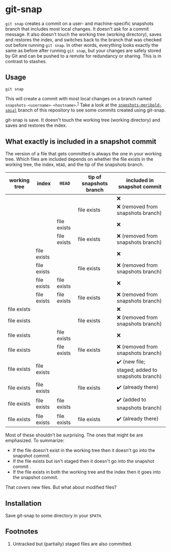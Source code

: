# git-snap

`git snap` creates a commit on a user- and machine-specific snapshots branch that includes
most local changes.  It doesn't ask for a commit message.  It also doesn't touch the
working tree (working directory), saves and restores the index, and switches back to the
branch that was checked out before running `git snap`.  In other words, everything looks
exactly the same as before after running `git snap`, but your changes are safely stored by
Git and can be pushed to a remote for redundancy or sharing.  This is in contrast to
stashes.

## Usage

    git snap

This will create a commit with most local changes on a branch named
`snapshots-<username>-<hostname>`.<sup>[1](#user-content-footnote-1)</sup>  Take a look at
the [`snapshots-meribold-smial`][3] branch of this repository to see some commits created
using git-snap.

git-snap is save.  It doesn't touch the working tree (working directory) and saves and
restores the index.

## What exactly is included in a snapshot commit

The version of a file that gets committed is always the one in your working tree.  Which
files are included depends on whether the file exists in the working tree, the index,
`HEAD`, and the tip of the snapshots branch.

| working tree | index       | `HEAD`      | tip of snapshots branch | included in snapshot commit                                      |
|--------------|-------------|-------------|-------------------------|------------------------------------------------------------------|
|              |             |             |                         | :x:                                                              |
|              |             |             | file exists             | :x: (removed from snapshots branch)                              |
|              |             | file exists |                         | :x:                                                              |
|              |             | file exists | file exists             | :x: (removed from snapshots branch)                              |
|              | file exists |             |                         | :x:                                                              |
|              | file exists |             | file exists             | :x: (removed from snapshots branch)                              |
|              | file exists | file exists |                         | :x:                                                              |
|              | file exists | file exists | file exists             | :x: (removed from snapshots branch)                              |
| file exists  |             |             |                         | :x:                                                              |
| file exists  |             |             | file exists             | :x: (removed from snapshots branch)                              |
| file exists  |             | file exists |                         | :x:                                                              |
| file exists  |             | file exists | file exists             | :x: (removed from snapshots branch)                              |
| file exists  | file exists |             |                         | :heavy_check_mark: (new file; staged; added to snapshots branch) |
| file exists  | file exists |             | file exists             | :heavy_check_mark: (already there)                               |
| file exists  | file exists | file exists |                         | :heavy_check_mark: (added to snapshots branch)                   |
| file exists  | file exists | file exists | file exists             | :heavy_check_mark: (already there)                               |

Most of these shouldn't be surprising.  The ones that might be are emphasized.  To
summarize:

*   If the file doesn't exist in the working tree then it doesn't go into the snapshot
    commit.
*   If the file exists but isn't staged then it doesn't go into the snapshot commit .
*   If the file exists in both the working tree and the index then it goes into the
    snapshot commit.

That covers new files.  But what about modified files?

## Installation

Save git-snap to some directory in your `$PATH`.

## Footnotes

<ol>
<li id="footnote-1">
Untracked but (partially) staged files are also committed.
</li>
</ol>

[1]: https://stackoverflow.com/q/6070179
     "Switching branches without touching the working tree?"
[2]: https://git-scm.com/book/en/v2/Git-Tools-Reset-Demystified#_the_index
     "Git Tools - Reset Demystified - Pro Git"
[3]: https://github.com/meribold/git-snap/commits/snapshots-meribold-smial
